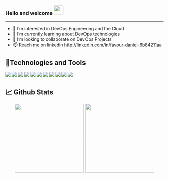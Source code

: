 ### Hello and welcome <img src="https://raw.githubusercontent.com/MartinHeinz/MartinHeinz/master/wave.gif" width="30px">
<hr>


- 👀 I’m interested in DevOps Engineering and the Cloud
- 🌱 I’m currently learning about DevOps technologies
- 💞️ I’m looking to collaborate on DevOps Projects
- 📫 Reach me on linkedin http://linkedin.com/in/favour-daniel-6b84211aa

<!---
FavourDaniel/FavourDaniel is a ✨ special ✨ repository because its `README.md` (this file) appears on your GitHub profile.
You can click the Preview link to take a look at your changes.
--->


## 🔧Technologies and Tools
![](https://img.shields.io/badge/Cloud-AWS-informational?style=flat&logo=amazon-aws&logoColor=white&color=2bbc8a)
![](https://img.shields.io/badge/IaC-Terraform-informational?style=flat&logo=terraform&logoColor=white&color=2bbc8a)
![](https://img.shields.io/badge/Code-Python-informational?style=flat&logo=python&logoColor=white&color=2bbc8a)
![](https://img.shields.io/badge/VCS-Git-informational?style=flat&logo=git&logoColor=white&color=2bbc8a)
![](https://img.shields.io/badge/Hub-Github-informational?style=flat&logo=github&logoColor=white&color=2bbc8a)
![](https://img.shields.io/badge/OS-Linux-informational?style=flat&logo=linux&logoColor=white&color=2bbc8a)
![](https://img.shields.io/badge/Shell-Bash-informational?style=flat&logo=gnu-bash&logoColor=white&color=2bbc8a)
![](https://img.shields.io/badge/CI/CD-Github_Actions-informational?style=flat&logo=github-actions&logoColor=white&color=2bbc8a)
![](https://img.shields.io/badge/CI/CD-CircleCI-informational?style=flat&logo=circleci&logoColor=white&color=2bbc8a)
![](https://img.shields.io/badge/Container_Runtime-Docker-informational?style=flat&logo=docker&logoColor=white&color=2bbc8a)
![](https://img.shields.io/badge/Container_Orchestrator-Kubernetes-informational?style=flat&logo=kubernetes&logoColor=white&color=2bbc8a)
## 📈 Github Stats
<p align="center">
  <a href="https://github.com/FavourDaniel/github-readme-stats">
    <img align="center" src="https://github-readme-stats.vercel.app/api/top-langs/?username=FavourDaniel&langs_count=10&layout=compact&theme=midnight-purple&repo=github-readme-stats"  height=220  />
  </a>
  <a href="https://github.com/FavourDaniel/github-readme-stats">
    <img align="center" src="https://github-readme-stats.vercel.app/api?username=FavourDaniel&show_icons=true&theme=midnight-purple" height=220 />
  </a>
</p>
